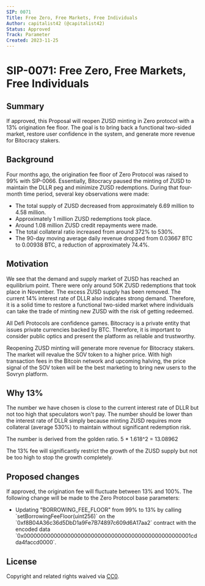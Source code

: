 ```yaml
---
SIP: 0071
Title: Free Zero, Free Markets, Free Individuals
Author: capitalist42 (@capitalist42)
Status: Approved
Track: Parameter
Created: 2023-11-25
---
```


# SIP-0071: Free Zero, Free Markets, Free Individuals

## Summary

If approved, this Proposal will reopen ZUSD minting in Zero protocol with a 13% origination fee floor.
The goal is to bring back a functional two-sided market,
restore user confidence in the system, and generate more revenue for Bitocracy stakers.

## Background

Four months ago, the origination fee floor of Zero Protocol was raised to 99% with SIP-0066.
Essentially, Bitocracy paused the minting of ZUSD to maintain the DLLR peg
and minimize ZUSD redemptions.
During that four-month time period, several key observations were made:

- The total supply of ZUSD decreased from approximately 6.69 million to 4.58 million.
- Approximately 1 million ZUSD redemptions took place.
- Around 1.08 million ZUSD credit repayments were made.
- The total collateral ratio increased from around 372% to 530%.
- The 90-day moving average daily revenue dropped from 0.03667 BTC to 0.00938 BTC, 
    a reduction of approximately 74.4%.

## Motivation

We see that the demand and supply market of ZUSD has reached an equilibrium point. 
There were only around 50K ZUSD redemptions that took place in November. 
The excess ZUSD supply has been removed. 
The current 14% interest rate of DLLR also indicates strong demand. 
Therefore, it is a solid time to restore a functional two-sided market where 
individuals can take the trade of minting new ZUSD with the risk of getting redeemed.

All Defi Protocols are confidence games. Bitocracy is a private entity that issues private currencies backed by BTC. 
Therefore, it is important to consider public optics and present the platform as reliable and trustworthy.

Reopening ZUSD minting will generate more revenue for Bitocracy stakers. 
The market will revalue the SOV token to a higher price. 
With high transaction fees in the Bitcoin network and upcoming halving,
the price signal of the SOV token will be the best marketing to bring new users to the Sovryn platform.

## Why 13%

The number we have chosen is close to the current interest rate of DLLR but not too high that speculators won't pay. 
The number should be lower than the interest rate of DLLR simply
because minting ZUSD requires more collateral (average 530%) to maintain without significant redemption risk.

The number is derived from the golden ratio.
5 \* 1.618^2 = 13.08962

The 13% fee will significantly restrict the growth of the ZUSD supply but not be too high to stop the growth completely.

## Proposed changes

If approved, the origination fee will fluctuate between 13% and 100%.
The following change will be made to the Zero Protocol base parameters:

- Updating "BORROWING_FEE_FLOOR" from 99% to 13% by calling \`setBorrowingFeeFloor(uint256)\` 
    on the \`0xf8B04A36c36d5DbD1a9Fe7B74897c609d6A17aa2\` contract
    with the encoded data \`0x00000000000000000000000000000000000000000000000001cdda4faccd0000\`.

## License

Copyright and related rights waived via [CC0](https://creativecommons.org/publicdomain/zero/1.0/).
